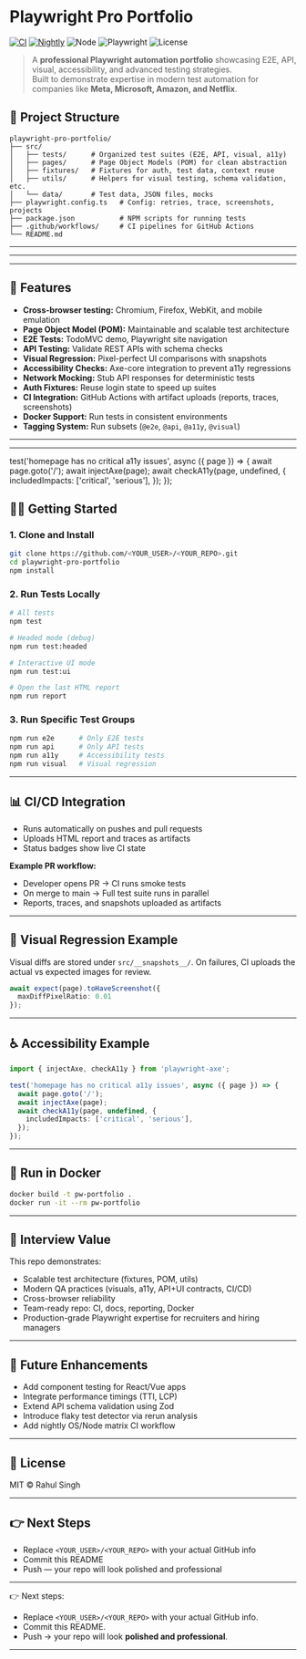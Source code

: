# Playwright Pro Portfolio

[![CI](https://github.com/01rahulsingh86/playwright-pro-portfolio/actions/workflows/ci.yml/badge.svg)](https://github.com/01rahulsingh86/playwright-pro-portfolio/actions/workflows/ci.yml)
[![Nightly](https://github.com/01rahulsingh86/playwright-pro-portfolio/actions/workflows/nightly.yml/badge.svg)](https://github.com/01rahulsingh86/playwright-pro-portfolio/actions/workflows/nightly.yml)
![Node](https://img.shields.io/badge/node-20+-brightgreen)
![Playwright](https://img.shields.io/npm/v/%40playwright/test?label=playwright)
![License](https://img.shields.io/badge/license-MIT-informational)

> A **professional Playwright automation portfolio** showcasing E2E, API, visual, accessibility, and advanced testing strategies.  
> Built to demonstrate expertise in modern test automation for companies like **Meta, Microsoft, Amazon, and Netflix**.


## 📂 Project Structure

```
playwright-pro-portfolio/
├── src/
│   ├── tests/      # Organized test suites (E2E, API, visual, a11y)
│   ├── pages/      # Page Object Models (POM) for clean abstraction
│   ├── fixtures/   # Fixtures for auth, test data, context reuse
│   ├── utils/      # Helpers for visual testing, schema validation, etc.
│   └── data/       # Test data, JSON files, mocks
├── playwright.config.ts   # Config: retries, trace, screenshots, projects
├── package.json           # NPM scripts for running tests
├── .github/workflows/     # CI pipelines for GitHub Actions
└── README.md
```

---


---


---
## 🚀 Features

- **Cross-browser testing:** Chromium, Firefox, WebKit, and mobile emulation
- **Page Object Model (POM):** Maintainable and scalable test architecture
- **E2E Tests:** TodoMVC demo, Playwright site navigation
- **API Testing:** Validate REST APIs with schema checks
- **Visual Regression:** Pixel-perfect UI comparisons with snapshots
- **Accessibility Checks:** Axe-core integration to prevent a11y regressions
- **Network Mocking:** Stub API responses for deterministic tests
- **Auth Fixtures:** Reuse login state to speed up suites
- **CI Integration:** GitHub Actions with artifact uploads (reports, traces, screenshots)
- **Docker Support:** Run tests in consistent environments
- **Tagging System:** Run subsets (`@e2e`, `@api`, `@a11y`, `@visual`)

---

---

test('homepage has no critical a11y issues', async ({ page }) => {
  await page.goto('/');
  await injectAxe(page);
  await checkA11y(page, undefined, {
    includedImpacts: ['critical', 'serious'],
  });
});
## 🧑‍💻 Getting Started

### 1. Clone and Install

```bash
git clone https://github.com/<YOUR_USER>/<YOUR_REPO>.git
cd playwright-pro-portfolio
npm install
```

### 2. Run Tests Locally

```bash
# All tests
npm test

# Headed mode (debug)
npm run test:headed

# Interactive UI mode
npm run test:ui

# Open the last HTML report
npm run report
```

### 3. Run Specific Test Groups

```bash
npm run e2e      # Only E2E tests
npm run api      # Only API tests
npm run a11y     # Accessibility tests
npm run visual   # Visual regression
```

---

## 📊 CI/CD Integration

- Runs automatically on pushes and pull requests
- Uploads HTML report and traces as artifacts
- Status badges show live CI state

**Example PR workflow:**
- Developer opens PR → CI runs smoke tests
- On merge to main → Full test suite runs in parallel
- Reports, traces, and snapshots uploaded as artifacts

---

## 📸 Visual Regression Example

Visual diffs are stored under `src/__snapshots__/`.
On failures, CI uploads the actual vs expected images for review.

```typescript
await expect(page).toHaveScreenshot({
  maxDiffPixelRatio: 0.01
});
```

---

## ♿ Accessibility Example

```typescript
import { injectAxe, checkA11y } from 'playwright-axe';

test('homepage has no critical a11y issues', async ({ page }) => {
  await page.goto('/');
  await injectAxe(page);
  await checkA11y(page, undefined, {
    includedImpacts: ['critical', 'serious'],
  });
});
```

---

## 🐳 Run in Docker

```bash
docker build -t pw-portfolio .
docker run -it --rm pw-portfolio
```

---

## 🎯 Interview Value

This repo demonstrates:

- Scalable test architecture (fixtures, POM, utils)
- Modern QA practices (visuals, a11y, API+UI contracts, CI/CD)
- Cross-browser reliability
- Team-ready repo: CI, docs, reporting, Docker
- Production-grade Playwright expertise for recruiters and hiring managers

---

## 🔮 Future Enhancements

- Add component testing for React/Vue apps
- Integrate performance timings (TTI, LCP)
- Extend API schema validation using Zod
- Introduce flaky test detector via rerun analysis
- Add nightly OS/Node matrix CI workflow

---

## 📜 License

MIT © Rahul Singh

---

## 👉 Next Steps

- Replace `<YOUR_USER>/<YOUR_REPO>` with your actual GitHub info
- Commit this README
- Push — your repo will look polished and professional

---

👉 Next steps:
- Replace `<YOUR_USER>/<YOUR_REPO>` with your actual GitHub info.  
- Commit this README.  
- Push → your repo will look **polished and professional**.

---

